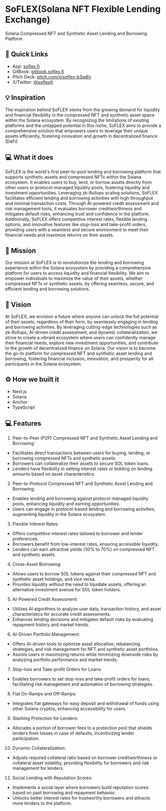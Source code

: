 # SoFLEX(Solana NFT Flexible Lending Exchange)

Solana Compressed NFT and Synthetic Asset Lending and Borrowing Platform

## 🔗 Quick Links
- App: [soflex.fi](https://soflex.fi)
- GitBook: [gitbook.soflex.fi](https://gitbook.soflex.fi)
- Pitch Deck: [pitch.com/v/soflex-b3qdhi](https://pitch.com/v/soflex-b3qdhi)
- X/Twitter: [@soflexfi](https://twitter.com/soflexfi)

## 💡 Inspiration

The inspiration behind SoFLEX stems from the growing demand for liquidity and financial flexibility in the compressed NFT and synthetic asset space within the Solana ecosystem. By recognizing the limitations of existing platforms and the untapped potential in this niche, SoFLEX aims to provide a comprehensive solution that empowers users to leverage their unique assets efficiently, fostering innovation and growth in decentralized finance (DeFi)

## 💻 What it does

SoFLEX is the world's first peer-to-pool lending and borrowing platform that supports synthetic assets and compressed NFTs within the Solana ecosystem. It enables users to buy, lend, or borrow assets directly from other users or protocol-managed liquidity pools, fostering liquidity and investment opportunities. Leveraging zk-Rollups scaling solutions, SoFLEX facilitates efficient lending and borrowing activities with high throughput and minimal transaction costs. Through AI-powered credit assessment and risk management tools, it evaluates borrower creditworthiness and mitigates default risks, enhancing trust and confidence in the platform. Additionally, SoFLEX offers competitive interest rates, flexible lending options, and innovative features like stop-loss and take-profit orders, providing users with a seamless and secure environment to meet their financial needs and maximize returns on their assets.

## 🎯 Mission

Our mission at SoFLEX is to revolutionize the lending and borrowing experience within the Solana ecosystem by providing a comprehensive platform for users to access liquidity and financial flexibility. We aim to empower individuals to maximize the value of their assets, whether compressed NFTs or synthetic assets, by offering seamless, secure, and efficient lending and borrowing solutions.

## 🌟 Vision

At SoFLEX, we envision a future where anyone can unlock the full potential of their assets, regardless of their form, by seamlessly engaging in lending and borrowing activities. By leveraging cutting-edge technologies such as zk-Rollups, AI-driven credit assessment, and dynamic collateralization, we strive to create a vibrant ecosystem where users can confidently manage their financial needs, explore new investment opportunities, and contribute to the growth of decentralized finance on Solana. Our vision is to become the go-to platform for compressed NFT and synthetic asset lending and borrowing, fostering financial inclusion, innovation, and prosperity for all participants in the Solana ecosystem.

## ⚙️ How we built it

- Next.js
- Solana
- Anchor
- TypeScript

## 💻 Features


1. Peer-to-Peer (P2P) Compressed NFT and Synthetic Asset Lending and Borrowing:
- Facilitates direct transactions between users for buying, lending, or borrowing compressed NFTs and synthetic assets.
- Borrowers can collateralize their assets to secure SOL token loans.
- Lenders have flexibility in setting interest rates or bidding on lending amounts based on asset characteristics.

2. Peer-to-Protocol Compressed NFT and Synthetic Asset Lending and Borrowing:
- Enables lending and borrowing against protocol-managed liquidity pools, enhancing liquidity and earning opportunities.
- Users can engage in protocol-based lending and borrowing activities, augmenting liquidity in the Solana ecosystem.

3. Flexible Interest Rates:
- Offers competitive interest rates tailored to borrower and lender preferences.
- Borrowers benefit from low-interest rates, ensuring accessible liquidity.
- Lenders can earn attractive yields (30% to 70%) on compressed NFT and synthetic assets.

4. Cross-Asset Borrowing:
- Allows users to borrow SOL tokens against their compressed NFT and synthetic asset holdings, and vice versa.
- Provides liquidity without the need to liquidate assets, offering an alternative investment avenue for SOL token holders.

5. AI-Powered Credit Assessment:
- Utilizes AI algorithms to analyze user data, transaction history, and asset characteristics for accurate credit assessments.
- Enhances lending decisions and mitigates default risks by evaluating repayment history and market trends.

6. AI-Driven Portfolio Management:
- Offers AI-driven tools to optimize asset allocation, rebalancing strategies, and risk management for NFT and synthetic asset portfolios.
- Assists users in maximizing returns while minimizing downside risks by analyzing portfolio performance and market trends.

7. Stop-loss and Take-profit Orders for Loans:
- Enables borrowers to set stop-loss and take-profit orders for loans, facilitating risk management and automation of borrowing strategies.

8. Fiat On-Ramps and Off-Ramps:
- Integrates fiat gateways for easy deposit and withdrawal of funds using other Solana cryptos, enhancing accessibility for users.

9. Slashing Protection for Lenders:
- Allocates a portion of borrower fees to a protection pool that shields lenders from losses in case of defaults, incentivizing lender participation.

10. Dynamic Collateralization:
- Adjusts required collateral ratio based on borrower creditworthiness or collateral asset volatility, providing flexibility for borrowers and risk management for lenders.

11. Social Lending with Reputation Scores:
- Implements a social layer where borrowers build reputation scores based on past borrowing and repayment behavior.
- Unlocks better interest rates for trustworthy borrowers and attracts more lenders to the platform.